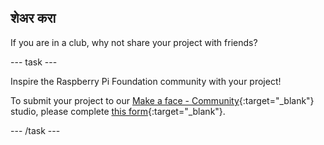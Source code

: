 ## शेअर करा

If you are in a club, why not share your project with friends?

--- task ---

Inspire the Raspberry Pi Foundation community with your project!

To submit your project to our [Make a face - Community](https://wke.lt/w/s/8sVH4f){:target="_blank"} studio, please complete [this form](https://form.raspberrypi.org/f/community-project-submissions){:target="_blank"}.

--- /task ---
